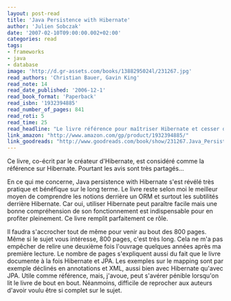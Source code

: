 ```yaml
---
layout: post-read
title: 'Java Persistence with Hibernate'
author: 'Julien Sobczak'
date: '2007-02-10T09:00:00.002+02:00'
categories: read
tags:
- frameworks
- java
- database
image: 'http://d.gr-assets.com/books/1388295024l/231267.jpg'
read_authors: 'Christian Bauer, Gavin King'
read_note: 14
read_date_published: '2006-12-1'
read_book_format: 'Paperback'
read_isbn: '1932394885'
read_number_of_pages: 841
read_roti: 5
read_time: 25
read_headline: "Le livre référence pour maîtriser Hibernate et cesser de l'utiliser aveuglement, au risque d'en subir les conséquences comme des performances décevantes. Tout simplement le livre le plus complet sur les ORMs."
link_amazon: "http://www.amazon.com/gp/product/1932394885/"
link_goodreads: "http://www.goodreads.com/book/show/231267.Java_Persistence_with_Hibernate"
---
```



Ce livre, co-écrit par le créateur d'Hibernate, est considéré comme la référence sur Hibernate. Pourtant les avis sont très partagés...

En ce qui me concerne, Java persistence with Hibernate s'est révélé très pratique et bénéfique sur le long terme. Le livre reste selon moi le meilleur moyen de comprendre les notions derrière un ORM et surtout les subtilités derrière Hibernate. Car oui, utiliser Hibernate peut paraître facile mais une bonne compréhension de son fonctionnement est indispensable pour en profiter pleinement. Ce livre remplit parfaitement ce rôle.

Il faudra s'accrocher tout de même pour venir au bout des 800 pages. Même si le sujet vous intéresse, 800 pages, c'est très long. Cela ne m'a pas empêcher de relire une deuxième fois l'ouvrage quelques années après ma première lecture. Le nombre de pages s'expliquent aussi du fait que le livre documente à la fois Hibernate et JPA. Les exemples sur le mapping sont par exemple déclinés en annotations et XML, aussi bien avec Hibernate qu'avec JPA. Utile comme référence, mais, j'avoue, peut s'avérer pénible lorsqu'on lit le livre de bout en bout. Néanmoins, difficile de reprocher aux auteurs d'avoir voulu être si complet sur le sujet.

